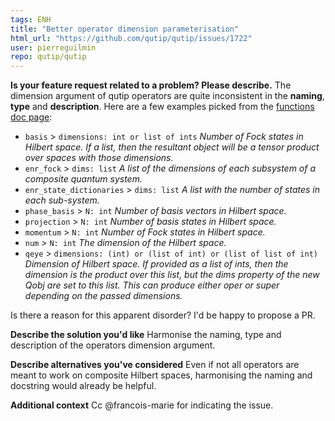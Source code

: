 ```yaml
---
tags: ENH
title: "Better operator dimension parameterisation"
html_url: "https://github.com/qutip/qutip/issues/1722"
user: pierreguilmin
repo: qutip/qutip
---
```


**Is your feature request related to a problem? Please describe.**
The dimension argument of qutip operators are quite inconsistent in the **naming**, **type** and **description**. Here are a few examples picked from the [functions doc page](https://qutip.org/docs/latest/apidoc/functions.html):
- `basis` > `dimensions: int or list of ints` _Number of Fock states in Hilbert space. If a list, then the resultant object will be a tensor product over spaces with those dimensions._
- `enr_fock` > `dims: list` _A list of the dimensions of each subsystem of a composite quantum system._
- `enr_state_dictionaries` > `dims: list` _A list with the number of states in each sub-system._
- `phase_basis` > `N: int` _Number of basis vectors in Hilbert space._
- `projection` > `N: int` _Number of basis states in Hilbert space._
- `momentum` > `N: int` _Number of Fock states in Hilbert space._
- `num` > `N: int` _The dimension of the Hilbert space._
- `qeye` > `dimensions: (int) or (list of int) or (list of list of int)` _Dimension of Hilbert space. If provided as a list of ints, then the dimension is the product over this list, but the dims property of the new Qobj are set to this list. This can produce either oper or super depending on the passed dimensions._

Is there a reason for this apparent disorder? I'd be happy to propose a PR.

**Describe the solution you'd like**
Harmonise the naming, type and description of the operators dimension argument.

**Describe alternatives you've considered**
Even if not all operators are meant to work on composite Hilbert spaces, harmonising the naming and docstring would already be helpful.

**Additional context**
Cc @francois-marie for indicating the issue.
